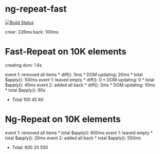 # ng-repeat-fast
[![Build Status](https://travis-ci.org/fantasticMrFox/ng-repeat-fast.svg?branch=master)](https://travis-ci.org/fantasticMrFox/ng-repeat-fast)

crear: 226ms
back: 100ms

# Fast-Repeat on 10K elements

creating dom: 1.6s

event 1: removed all items
    * diff(): 3ms
    * DOM updating: 20ms
    * total $apply(): 100ms
event 1: leaved empty
    * diff(): 0
    * DOM updating: 0
    * total $apply(): 45ms
event 2: added all back
    * diff(): 3ms
    * DOM updating: 10ms
    * total $apply(): 60s

* Total 100 45 60

# Ng-Repeat on 10K elements

event 1: removed all items
    * total $apply(): 600ms
event 1: leaved empty
    * total $apply(): 20ms
event 2: added all back
    * total $apply(): 550ms

* Total: 600 20 550
